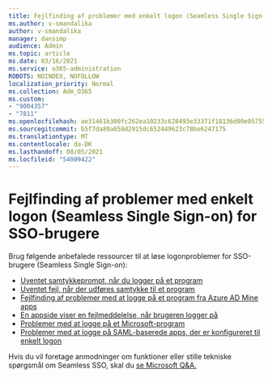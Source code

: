 ```yaml
---
title: Fejlfinding af problemer med enkelt logon (Seamless Single Sign-on) for SSO-brugere
ms.author: v-smandalika
author: v-smandalika
manager: dansimp
audience: Admin
ms.topic: article
ms.date: 03/16/2021
ms.service: o365-administration
ROBOTS: NOINDEX, NOFOLLOW
localization_priority: Normal
ms.collection: Adm_O365
ms.custom:
- "9004357"
- "7811"
ms.openlocfilehash: ae31461b300fc262ea10233c628493e33371f18136d00e05755971c08d2ba3d3
ms.sourcegitcommit: b5f7da89a650d2915dc652449623c78be6247175
ms.translationtype: MT
ms.contentlocale: da-DK
ms.lasthandoff: 08/05/2021
ms.locfileid: "54009422"
---
```

# <a name="troubleshoot-seamless-single-sign-on-sso-user-sign-in-issues"></a>Fejlfinding af problemer med enkelt logon (Seamless Single Sign-on) for SSO-brugere

Brug følgende anbefalede ressourcer til at løse logonproblemer for SSO-brugere (Seamless Single Sign-on):

- [Uventet samtykkeprompt, når du logger på et program](https://docs.microsoft.com/azure/active-directory/manage-apps/application-sign-in-unexpected-user-consent-prompt) 
- [Uventet fejl, når der udføres samtykke til et program](https://docs.microsoft.com/azure/active-directory/manage-apps/application-sign-in-unexpected-user-consent-error) 
- [Fejlfinding af problemer med at logge på et program fra Azure AD Mine apps](https://docs.microsoft.com/azure/active-directory/manage-apps/application-sign-in-other-problem-access-panel) 
- [En appside viser en fejlmeddelelse, når brugeren logger på](https://docs.microsoft.com/azure/active-directory/manage-apps/application-sign-in-problem-application-error)
- [Problemer med at logge på et Microsoft-program](https://docs.microsoft.com/azure/active-directory/manage-apps/application-sign-in-problem-first-party-microsoft) 
- [Problemer med at logge på SAML-baserede apps, der er konfigureret til enkelt logon](https://docs.microsoft.com/azure/active-directory/manage-apps/application-sign-in-problem-federated-sso-gallery)

Hvis du vil foretage anmodninger om funktioner eller stille tekniske spørgsmål om Seamless SSO, skal du [se Microsoft Q&A.](https://docs.microsoft.com/answers/topics/azure-ad-single-sign-on.html)

